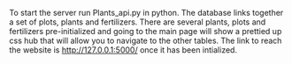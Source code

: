 To start the server run Plants_api.py in python. The database links together a set of plots, plants and fertilizers.
There are several plants, plots and fertilizers pre-initialized and
going to the main page will show a prettied up css hub that will allow
you to navigate to the other tables. The link to reach the website is 
http://127.0.0.1:5000/ once it has been intialized.